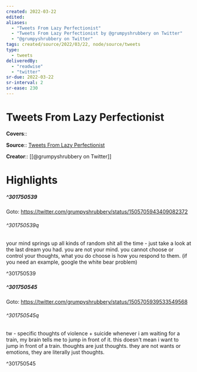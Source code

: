 ```yaml
---
created: 2022-03-22
edited:
aliases:
  - "Tweets From Lazy Perfectionist"
  - "Tweets From Lazy Perfectionist by @grumpyshrubbery on Twitter"
  - "@grumpyshrubbery on Twitter"
tags: created/source/2022/03/22, node/source/tweets
type: 
  - tweets
deliveredBy: 
  - "readwise"
  - "twitter"
sr-due: 2022-03-22
sr-interval: 2
sr-ease: 230
---
```

# Tweets From Lazy Perfectionist

**Covers**:: 

**Source**:: [Tweets From Lazy Perfectionist](https://twitter.com/grumpyshrubbery)

**Creator**:: [[@grumpyshrubbery on Twitter]]

# Highlights
##### ^301750539


Goto: https://twitter.com/grumpyshrubbery/status/1505705943409082372  

###### ^301750539q

your mind springs up all kinds of random shit all the time - just take a look at the last dream you had.
you are not your mind. you cannot choose or control your thoughts, what you do choose is how you respond to them. (if you need an example, google the white bear problem) 

^301750539

##### ^301750545


Goto: https://twitter.com/grumpyshrubbery/status/1505705939533549568  

###### ^301750545q

tw - specific thoughts of violence + suicide
whenever i am waiting for a train, my brain tells me to jump in front of it.
this doesn't mean i want to jump in front of a train.
thoughts are just thoughts. they are not wants or emotions, they are literally just thoughts. 

^301750545

